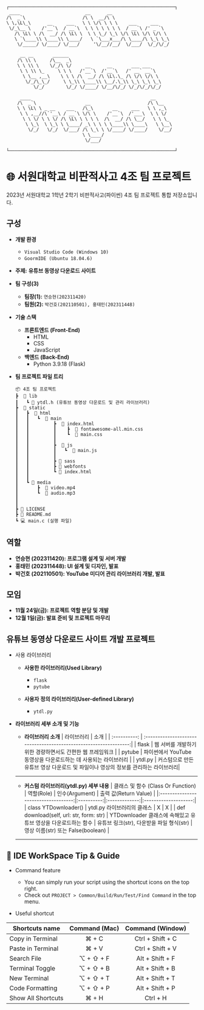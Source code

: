 ```
┌─────────────────────────────────────────────────────────────┐
 ____                        __      __                     
/\  _`\                     /\ \  __/\ \                    
\ \,\L\_\      __     ___   \ \ \/\ \ \ \    ___     ___    
 \/_\__ \    /'__`\  / __`\  \ \ \ \ \ \ \  / __`\ /' _ `\  
   /\ \L\ \ /\  __/ /\ \L\ \  \ \ \_/ \_\ \/\ \L\ \/\ \/\ \ 
   \ `\____\\ \____\\ \____/   \ `\___x___/\ \____/\ \_\ \_\
    \/_____/ \/____/ \/___/     '\/__//__/  \/___/  \/_/\/_/
    
     __ __       ______                                  
    /\ \\ \     /\__  _\                                 
    \ \ \\ \    \/_/\ \/     __      __       ___ ___    
     \ \ \\ \_     \ \ \   /'__`\  /'__`\   /' __` __`\  
      \ \__ ,__\    \ \ \ /\  __/ /\ \L\.\_ /\ \/\ \/\ \ 
       \/_/\_\_/     \ \_\\ \____\\ \__/.\_\\ \_\ \_\ \_\
          \/_/        \/_/ \/____/ \/__/\/_/ \/_/\/_/\/_/
                                                     
     ____                                            __      
    /\  _`\                  __                     /\ \__   
    \ \ \L\ \ _ __    ___   /\_\       __     ___   \ \ ,_\  
     \ \ ,__//\`'__\ / __`\ \/\ \    /'__`\  /'___\  \ \ \/  
      \ \ \/ \ \ \/ /\ \L\ \ \ \ \  /\  __/ /\ \__/   \ \ \_ 
       \ \_\  \ \_\ \ \____/ _\ \ \ \ \____\\ \____\   \ \__\
        \/_/   \/_/  \/___/ /\ \_\ \ \/____/ \/____/    \/__/
                            \ \____/                         
                             \/___/                          

└─────────────────────────────────────────────────────────────┘
```

# 🌐 서원대학교 비판적사고 4조 팀 프로젝트

2023년 서원대학교 1학년 2학기 비판적사고(파이썬) 4조 팀 프로젝트 통합 저장소입니다.

## 구성

- **개발 환경**
  - `Visual Studio Code (Windows 10)`
  - `GoormIDE (Ubuntu 18.04.6)`

- **주제:** **유튜브 동영상 다운로드 사이트**

- **팀 구성(3)**
  - **팀장(1):** `연승현(202311420)`
  - **팀원(2):** `박건호(202110501), 홍태민(202311448)`
 
- **기술 스택**
  - **프론트엔드 (Front-End)**
    - HTML
    - CSS
    - JavaScript
  - **백엔드 (Back-End)**
    - Python 3.9.18 (Flask)
    
- **팀 프로젝트 파일 트리**
    ```
    📦 4조 팀 프로젝트
    ┣  📂 lib
    ┃   ┗ 📜 ytdl.h (유튜브 동영상 다운로드 및 관리 라이브러리)
    ┣  📂 static
    ┃	┣  📂 html
    ┃	┃   ┗  📂 main
    ┃	┃	      ┣  📂 index.html
    ┃	┃	      ┃    ┣  📜 fontawesome-all.min.css
    ┃	┃	      ┃    ┗  📜 main.css
    ┃	┃	      ┃
    ┃	┃	      ┣  📂 js
    ┃	┃	      ┃   ┗  📜 main.js
    ┃	┃	      ┃
    ┃	┃	      ┣ 📂 sass
    ┃	┃	      ┣ 📂 webfonts
    ┃	┃	      ┗ 📜 index.html
    ┃	┃	 
    ┃	┗ 📂 media
	┃	    ┣  📄 video.mp4
	┃	    ┗  📄 audio.mp3
    ┃
    ┃
    ┣ 📄 LICENSE
    ┣ 📄 README.md
    ┗ 💻 main.c (실행 파일)
    ```
## 역할

- **연승현 (202311420): 프로그램 설계 및 서버 개발**
- **홍태민 (202311448): UI 설계 및 디자인, 발표**
- **박건호 (202110501): YouTube 미디어 관리 라이브러리 개발, 발표**

## 모임

- **11월 24일(금): 프로젝트 역할 분담 및 개발**
- **12월 1일(금): 발표 준비 및 프로젝트 마무리**

## 유튜브 동영상 다운로드 사이트 개발 프로젝트

- 사용 라이브러리
    - **사용한 라이브러리(Used Library)**
        * `flask`
        * `pytube`
        
    - **사용자 정의 라이브러리(User-defined Library)**
    	* `ytdl.py`
        
- **라이브러리 세부 소개 및 기능**

    - **라이브러리 소개**
        | 	라이브러리   |	 	 						소개 							|
        | :----------: | :----------------------------------------------------------------:|
        | flask        | 웹 서버를 개발하기 위한 경량하면서도 간편한 웹 프레임워크                   |
        | pytube       | 파이썬에서 YouTube 동영상을 다운로드하는 데 사용되는 라이브러리      	   	| 
        | ytdl.py      | 커스텀으로 만든 유튜브 영상 다운로드 및 파일이나 영상의 정보를 관리하는 라이브러리|
    <hr>
    
    - **커스텀 라이브러리(ytdl.py) 세부 내용**
        | 	클래스 및 함수 (Class Or Function)  | 역할(Role) | 인수(Argument) | 출력 값(Return Value) |
        |:-----------------------------------:|:----------:|:-------------:|:--------------------:|
        | class YTDownloader()   | ytdl.py 라이브러리의 클래스 | X | X |
        | def download(self, url: str, form: str) | YTDownloader 클래스에 속해있고 유튜브 영상을 다운로드하는 함수 | 유튜브 링크(str), 다운받을 파일 형식(str) | 영상 이름(str) 또는 False(boolean) |
    <hr>


## 🔧 IDE WorkSpace Tip & Guide

* Command feature
	* You can simply run your script using the shortcut icons on the top right.
	* Check out `PROJECT > Common/Build/Run/Test/Find Command` in the top menu.
	

* Useful shortcut
	
| Shortcuts name     | Command (Mac) | Command (Window) |
| ------------------ | :-----------: | :--------------: |
| Copy in Terminal   | ⌘ + C         | Ctrl + Shift + C |
| Paste in Terminal  | ⌘ + V         | Ctrl + Shift + V |
| Search File        | ⌥ + ⇧ + F     | Alt + Shift + F  |
| Terminal Toggle    | ⌥ + ⇧ + B     | Alt + Shift + B  |
| New Terminal       | ⌥ + ⇧ + T     | Alt + Shift + T  |
| Code Formatting    | ⌥ + ⇧ + P     | Alt + Shift + P  |
| Show All Shortcuts | ⌘ + H         | Ctrl + H         |
